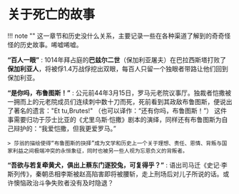 # 关于死亡的故事

!!! note ""
    这一章节和历史没什么关系，主要记录一些在各种渠道了解到的奇奇怪怪的历史故事。唏嘘唏嘘。


**“百人一眼”**
:   1014年拜占庭的**巴兹尔二世**（保加利亚屠夫）在巴拉西斯塔打败了**保加利亚人**，将被俘1.4万战俘挖出双眼，每百人只留一个独眼者带路让他们回到保加利亚。

**“是你吗，布鲁图斯！”**
:   公元前44年3月15日，罗马元老院议事厅。独裁者恺撒被一拥而上的元老院成员们连续刺中数十刀而死，死前看到其政敌布鲁图斯，便说出了著名的遗言："Et tu,Brutes!" （也可以译作：“还有你吗，布鲁图斯！”） 这件事需要归功于莎士比亚的《尤里乌斯·恺撒》剧本的演绎，同样还有布鲁图斯为自己辩护的：“我爱恺撒，但我更爱罗马。”

    > 莎翁的描绘使得​​“布鲁图斯的抉择”​​成为文学和历史上一个关于​​理想、责任、恩情、背叛与国家利益之间极端冲突​​的永恒象征，同时也被另一些人视为忘恩负义的背叛者。

**“吾欲与若复牵黄犬，俱出上蔡东门逐狡兔，可复得乎？”**
:   语出司马迁《史记·李斯列传》，秦朝丞相李斯被赵高陷害即将被腰斩，走上刑场后对儿子所说的话。或许懊恼政治斗争失败者没有及时隐退？